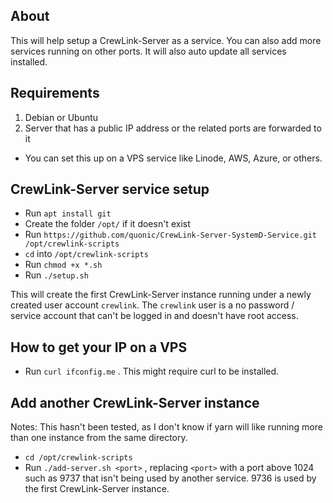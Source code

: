 ## About

This will help setup a CrewLink-Server as a service. You can also add more services running on other ports. It will also auto update all services installed.

## Requirements

1. Debian or Ubuntu
2. Server that has a public IP address or the related ports are forwarded to it
  * You can set this up on a VPS service like Linode, AWS, Azure, or others.

## CrewLink-Server service setup

* Run `apt install git`
* Create the folder `/opt/` if it doesn't exist
* Run `https://github.com/quonic/CrewLink-Server-SystemD-Service.git /opt/crewlink-scripts`
* `cd` into `/opt/crewlink-scripts`
* Run `chmod +x *.sh`
* Run `./setup.sh`

This will create the first CrewLink-Server instance running under a newly created user account `crewlink`. The `crewlink` user is a no password / service account that can't be logged in and doesn't have root access.

## How to get your IP on a VPS

* Run `curl ifconfig.me` . This might require curl to be installed.

## Add another CrewLink-Server instance

Notes: This hasn't been tested, as I don't know if yarn will like running more than one instance from the same directory.

* `cd /opt/crewlink-scripts`
* Run `./add-server.sh <port>` , replacing `<port>` with a port above 1024 such as 9737 that isn't being used by another service. 9736 is used by the first CrewLink-Server instance.
